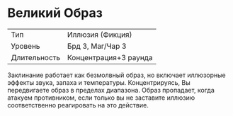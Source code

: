 
# Великий Образ

| | |
|---|---|
|Тип|Иллюзия (Фикция)|
|Уровень| Брд 3, Маг/Чар 3|
|Длительность| Концентрация+3 раунда|

Заклинание работает как безмолвный образ, но включает иллюзорные эффекты
звука, запаха и температуры. Концентрируясь, Вы передвигаете образ в пределах
диапазона.
Образ пропадает, когда атакуем противником, если только вы не заставите
иллюзию соответственно реагировать
на это действие.